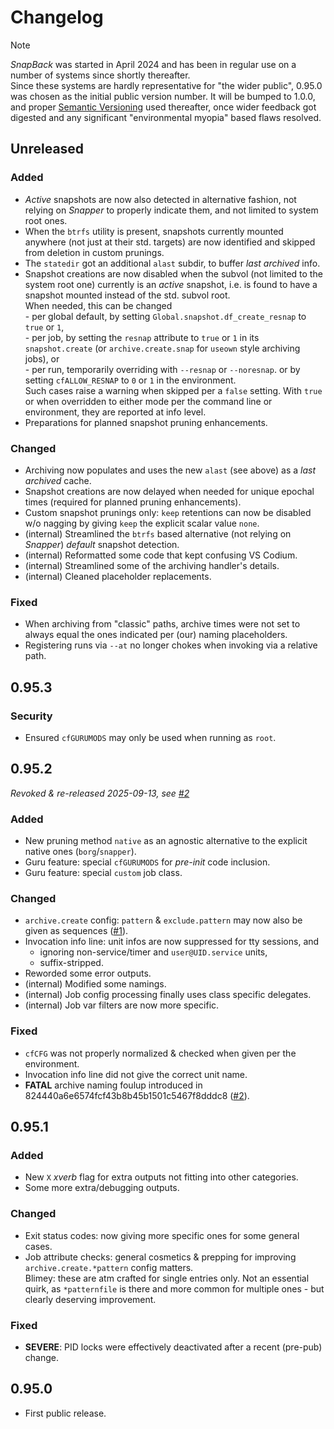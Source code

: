 # Changelog

>[!NOTE]
>*SnapBack* was started in April 2024 and has been in regular use on a number of systems since shortly thereafter.  
>Since these systems are hardly representative for "the wider public", 0.95.0 was chosen as the initial public version number.
It will be bumped to 1.0.0, and proper [Semantic Versioning](https://semver.org/spec/v2.0.0.html) used thereafter,
once wider feedback got digested and any significant "environmental myopia" based flaws resolved.

<!--
## VERSION
- Nothing yet.
### Added
### Changed
### Depracated
### Removed
### Fixed
### Security
### Contributors
-->


## Unreleased

### Added
- *Active* snapshots are now also detected in alternative fashion, not relying on *Snapper* to properly indicate them,
and not limited to system root ones.
- When the `btrfs` utility is present, snapshots currently mounted anywhere (not just at their std. targets)
are now identified and skipped from deletion in custom prunings.
- The `statedir` got an additional `alast` subdir, to buffer *last archived* info.
- Snapshot creations are now disabled when the subvol (not limited to the system root one) currently is an *active* snapshot,
i.e. is found to have a snapshot mounted instead of the std. subvol root.  
When needed, this can be changed  
  \- per global default, by setting `Global.snapshot.df_create_resnap` to `true` or `1`,  
  \- per job, by setting the `resnap` attribute to `true` or `1` in its `snapshot.create` (or `archive.create.snap` for `useown` style archiving jobs), or  
  \- per run, temporarily overriding with `--resnap` or `--noresnap`. or by setting `cfALLOW_RESNAP` to `0` or `1` in the environment.  
Such cases raise a warning when skipped per a `false` setting. With `true` or when overridden to either mode per the command line or environment,
they are reported at info level.
- Preparations for planned snapshot pruning enhancements.

### Changed
- Archiving now populates and uses the new `alast` (see above) as a *last archived* cache.
- Snapshot creations are now delayed when needed for unique epochal times (required for planned pruning enhancements).
- Custom snapshot prunings only: `keep` retentions can now be disabled w/o nagging by giving `keep` the explicit scalar value `none`.
- (internal) Streamlined the `btrfs` based alternative (not relying on *Snapper*) *default* snapshot detection.
- (internal) Reformatted some code that kept confusing VS Codium.
- (internal) Streamlined some of the archiving handler's details.
- (internal) Cleaned placeholder replacements.

### Fixed
- When archiving from "classic" paths, archive times were not set to always equal the ones indicated per (our) naming placeholders.
- Registering runs via `--at` no longer chokes when invoking via a relative path.

## 0.95.3

### Security
- Ensured `cfGURUMODS` may only be used when running as `root`.


## 0.95.2

*Revoked & re-released 2025-09-13, see [#2][2]*

### Added
- New pruning method `native` as an agnostic alternative to the explicit native ones (`borg`/`snapper`).
- Guru feature: special `cfGURUMODS` for *pre-init* code inclusion.
- Guru feature: special `custom` job class.

### Changed
- `archive.create` config: `pattern` & `exclude.pattern` may now also be given as sequences ([#1][1]).
- Invocation info line: unit infos are now suppressed for tty sessions, and
  - ignoring non-service/timer and `user@UID.service` units,
  - suffix-stripped.
- Reworded some error outputs.
- (internal) Modified some namings.
- (internal) Job config processing finally uses class specific delegates.
- (internal) Job var filters are now more specific.

### Fixed
- `cfCFG` was not properly normalized & checked when given per the environment.
- Invocation info line did not give the correct unit name.
- **FATAL** archive naming foulup introduced in 824440a6e6574fcf43b8b45b1501c5467f8dddc8 ([#2][2]).


[1]: https://codeberg.org/rpnid/snapback/issues/1
[2]: https://codeberg.org/rpnid/snapback/issues/2


## 0.95.1

### Added
- New `X` *xverb* flag for extra outputs not fitting into other categories.
- Some more extra/debugging outputs.

### Changed
- Exit status codes: now giving more specific ones for some general cases.
- Job attribute checks: general cosmetics & prepping for improving `archive.create.*pattern` config matters.  
Blimey: these are atm crafted for single entries only. Not an essential quirk, as `*patternfile` is there and more common for multiple ones - but clearly deserving improvement.

### Fixed
- **SEVERE**: PID locks were effectively deactivated after a recent (pre-pub) change.


## 0.95.0
- First public release.

